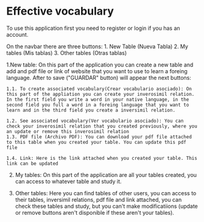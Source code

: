 # Effective vocabulary

To use this application first you need to register or login if you has an account.

On the navbar there are three buttons: 1. New Table (Nueva Tabla) 2. My tables (Mis tablas) 3. Other tables (Otras tablas)

1.New table: On this part of the application you can create a new table and add and pdf file or link of website that you want to use to learn a foreing language. After to save ("GUARDAR" button) will appear the next buttons:

    1.1. To create associated vocabulary(Crear vocabulario asociado): On this part of the appliation you can create your inverosimil relation. In the first field you write a word in your native language, in the second field you full a word in a foreing language that you want to learn and in the third field you create a inversimil relation.

    1.2. See associated vocabulary(Ver vocabulario asociado): You can check your inverosimil relation that you created previously, where you an update or remove this inverosimil relation
    1.3. PDF file (Archivo PDF): You can download your pdf file attached to this table when you created your table. You can update this pdf file

    1.4. Link: Here is the link attached when you created your table. This link can be updated

2. My tables: On this part of the application are all your tables created, you can access to whatever table and study it.

3. Other tables: Here you can find tables of other users, you can access to their tables, inversimil relations, pdf file and link attached, you can check these tables and study, but you can't make modificatiions (update or remove buttons aren't disponible if these aren't your tables).
